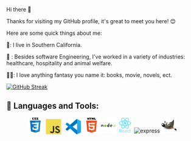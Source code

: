 Hi there 👋

Thanks for visiting my GitHub profile, it's great to meet you here! 😊

Here are some quick things about me:

🌴: I live in Southern California.

💼 : Besides software Engineering, I've worked in a variety of industries: healthcare, hospitality and animal welfare.

🧜‍♀️: I love anything fantasy you name it: books, movie, novels, ect.

[![GitHub Streak](https://github-readme-streak-stats.herokuapp.com/?user=JSMarsh813&theme=tokyonight)](https://git.io/streak-stats)

## 🧰 Languages and Tools:
<p align="center">
<img src="https://raw.githubusercontent.com/devicons/devicon/master/icons/css3/css3-original-wordmark.svg" alt="css3" style="max-width: 100%;" width="40" height="40">
<img src="https://raw.githubusercontent.com/github/explore/80688e429a7d4ef2fca1e82350fe8e3517d3494d/topics/javascript/javascript.png" alt="Javascript" height="40" style="vertical-align:top; margin:4px">
<img src="https://raw.githubusercontent.com/github/explore/80688e429a7d4ef2fca1e82350fe8e3517d3494d/topics/visual-studio-code/visual-studio-code.png" alt="VS Code" height="40" style="vertical-align:top; margin:4px">
<img src="https://raw.githubusercontent.com/devicons/devicon/master/icons/html5/html5-original-wordmark.svg" alt="html5" style="max-width: 100%;" width="40" height="40">
<img src="https://raw.githubusercontent.com/devicons/devicon/master/icons/nodejs/nodejs-original-wordmark.svg" alt="nodejs" style="max-width: 100%;" width="40" height="40">
<img src="https://raw.githubusercontent.com/devicons/devicon/master/icons/react/react-original-wordmark.svg" alt="react" style="max-width: 100%;" width="40" height="40">
<img src="https://user-images.githubusercontent.com/97814431/170081210-73593c53-48ce-4ad1-bd96-d370c124cc2c.png" alt="express" style="max-width: 100%;" width="90" height="40">
<img src="https://github.com/devicons/devicon/blob/master/icons/gimp/gimp-original.svg" alt="GIMP" style="max-width: 100%;" width="40" height="40">
